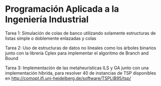 # Programación Aplicada a la Ingeniería Industrial

Tarea 1: Simulación de colas de banco utilizando solamente estructuras de listas simple o doblemente enlazadas y colas

Tarea 2: Uso de estructuras de datos no lineales como los árboles binarios junto con la librería Cplex para implementar el algoritmo de Branch and Bound

Tarea 3: Implementación de las metaheurísticas ILS y GA junto con una implementación híbrida, para resolver 40 de instancias de TSP disponibles en http://comopt.ifi.uni-heidelberg.de/software/TSPLIB95/tsp/


